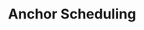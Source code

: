---
# -------------------------- #
#          PAGE INFO         #
# -------------------------- #

title: Anchor Scheduling
permalink: /replication/replication-scheduling/anchor-scheduling
keywords: replicate, replication, replication frequency, frequency, scheduling, schedule, interval, change replication time, anchor scheduling, anchor
summary: "Anchor Scheduling is a type of replication scheduling that 'anchors' the start time of extraction jobs to a time you select. This allows you to establish predictable replication and ensure that your downstream processes run as scheduled with the most up-to-date data."

key: "anchor-scheduling"
content-type: "replication-scheduling"
method: true

layout: general
toc: true
weight: 3

# -------------------------- #
#           INTRO            #
# -------------------------- #

intro: |
  {{ page.summary }}

  In this guide, we'll cover:

  {% for section in page.sections %}
  - [{{ section.summary }}](#{{ section.anchor }})
  {% endfor %}

example-formatting: |
  {% assign schedule-examples = site.data.taps.extraction.replication-scheduling.anchor-scheduling.examples | where:"name",subsection.type %}

  {% for schedule-example in schedule-examples %}
  {{ schedule-example.description }}

  - **Current date and time**: {{ schedule-example.current-date-time }}
  - **Replication Frequency**: {{ schedule-example.replication-frequency }}
  - **Anchor Time**: {{ schedule-example.anchor-time }}

  Based on these settings, Stitch will kick off a replication job **{{ schedule-example.schedule-summary }}**. The schedule for this integration would look like this:

  <table class="attribute-list">
  <tr>
  <td align="right"><strong>Job #</strong></td>
  <td><strong>Start Time (EST)</strong></td>
  <td><strong>Start Time (UTC)</strong></td>
  {% if schedule-example.name == "long-running-skipped-job" %}
  <td><strong>End Time (EST)</strong></td>
  <td><strong>Duration</strong></td>
  {% endif %}
  </tr>
  {% for job in schedule-example.jobs %}
  <tr>
  <td align="right">{{ job.number }}</td>
  <td> {{ job.start-est }}</td>
  <td>{{ job.start-utc }}</td>
  {% if schedule-example.name == "long-running-skipped-job" %}
  <td>{{ job.end-est }}</td>
  <td>{{ job.duration }}</td>
  {% endif %}
  </tr>
  {% endfor %}
  </table>
  {% endfor %}


# -------------------------- #
#          CONTENT           #
# -------------------------- #

sections:
  - title: "Anchor Scheduling availability"
    anchor: "anchor-scheduling-availability"
    summary: "Anchor Scheduling availability"
    content: |
      Anchor Scheduling is currently supported only for Singer-backed database and SaaS integrations.

      As integrations are converted to Singer taps, this feature will be made available.
  - title: "How Anchor Scheduling works"
    anchor: "how-anchor-scheduling-works"
    summary: "How Anchor Scheduling works"
    content: |
      Anchor scheduling uses an Anchor Time in conjunction with a [Replication Frequency]({{ link.replication.rep-frequency | prepend: site.baseurl }}) to create a replication schedule.

      As scheduling affects the time a replication job starts - not the time to loaded data - you should factor in time for loading the data when setting an Anchor Time. To get an idea of your integration's average loading times, use the [Loading Reports]({{ link.replication.loading-reports | prepend: site.baseurl }}).

      To use anchor scheduling, you'll need to:

      - **Select a Replication Frequency** greater than an hour. One hour is the minimum frequency required to use anchor scheduling, as using an anchor time with a frequency less than an hour won't affect an integration's replication schedule.
      - **Define an Anchor Time**. An Anchor Time is the time that the Replication Frequency is "anchored" to, which Stitch will use to create a replication schedule. Anchor times are available in half hour increments. Selecting an Anchor Time is only required when using anchor scheduling.

      When you select an Anchor Time, Stitch will use it and your selected Replication Frequency to create a replication schedule for the integration.

    subsections:
      - title: "Initial (historical) replication jobs"
        anchor: "initial-replication-jobs"
        content: |
          After you define and save the integration, based on the selected Anchor Time, an initial replication job will kick off at the next recurrence of the Replication Frequency.

          Refer to the [examples in the next section](#examples) for more detail.

          **Note**: If the Anchor Time you select has already passed for the day, an initial job may not immediately begin. In this case, you can [manually start a job]({{ link.replication.start-stop-extraction | prepend: site.baseurl }}).

      - title: "Ongoing replication jobs"
        anchor: "ongoing-replication-jobs"
        content: |
          Ongoing replication jobs will be scheduled based on the selected Anchor Time and Replication Frequency.

          If a job runs over into the next recurrence of the selected Replication Frequency, it will be skipped. Jobs will resume at the next Replication Frequency interval.

          Refer to [this example](#long-running-skipped-job) for more detail.

  - title: "Example schedules using Anchor Scheduling"
    anchor: "examples"
    summary: "Some example schedules using Anchor Scheduling"
    content: |
      {% for subsection in section.subsections %}
      - [{{ subsection.title }}](#{{ subsection.anchor }})
      {% endfor %}
    subsections:
      - title: "Example 1: Schedule using a 6 hour Replication Frequency"
        anchor: "6-hour-replication-frequency"
        type: "six-hour"
        content: |
          {{ page.example-formatting | flatify }}

      - title: "Example 2: Schedule with delayed initial job"
        anchor: "24-hour-replication-frequency"
        type: "twenty-four-hour"
        content: |
          {{ page.example-formatting | flatify }}

          Because the Anchor Time in thi example had already passed for the current day, the initial replication job for the integration didn't start immediately. To start a replication job sooner, you can [manually kick off a job]({{ link.replication.start-stop-extraction | prepend: site.baseurl }}).

      - title: "Example 3: Long-running and skipped jobs"
        anchor: "long-running-skipped-job"
        type: "long-running-skipped-job"
        content: |
          {{ page.example-formatting | flatify }}

          In this example, the job that would have been scheduled for `May 1 04:30:00` was skipped because Job 2 took longer than the Replication Frequency (1 hour/60 minutes) to complete. Replication then resumed on the next recurrence of the Replication Frequency, which was at `May 1 05:30:00`.

          **Note**: Stitch doesn't currently send or display notifications when a job is skipped.

  - title: "Create an anchored schedule for an integration"
    anchor: "create-schedule"
    summary: "How to create an anchored schedule for an integration"
    content: |
      You can create an Anchored Schedule in an integration's **Settings** page. 

      1. To access this page, click the integration from the {{ app.page-names.dashboard }} and then click the {{ app.buttons.update-int-settings }} tab.
      2. In the **Replication Frequency** section, uncheck the **Use integration default** checkbox.
      3. Using the slider, select the Replication Frequency interval you want the schedule to use. **Note**: The Replication Frequency must be **1 hour or greater** to use Anchor Scheduling.
      4. In the **Anchor time** dropdown, select the anchor time you want the schedule to use. Stitch will display a sample schedule at the bottom of the section, which will update as you change the Replication Frequency or anchor time:

         ![]({{ site.baseurl }}/images/replication/scheduling-create-anchored-schedule.gif)
      5. When finished, click the {{ app.buttons.save-int-settings }} button.
---
